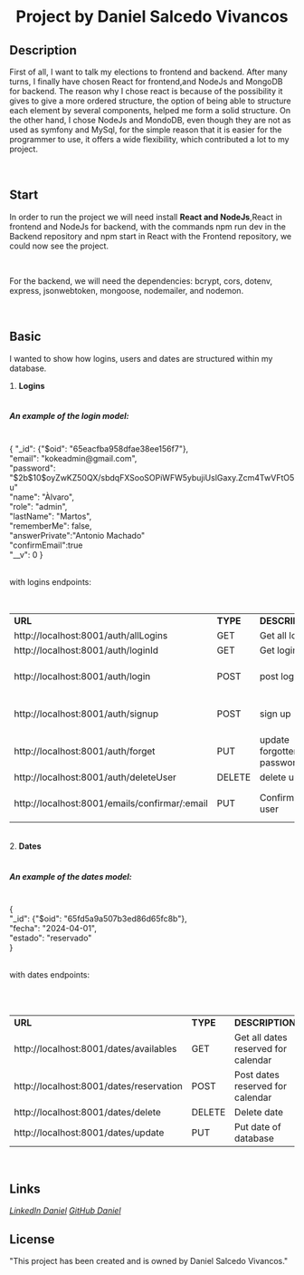 <h1 style="text-align:center">Project by Daniel Salcedo Vivancos</h1>
<h2>Description</h2>
<p>First of all, I want to talk my elections to frontend and backend.
After many turns, I finally have chosen React for frontend,and NodeJs and MongoDB for backend.
The reason why I chose react is because of the possibility it gives to give a more ordered structure, the option of being able to structure each element by several components, helped me form a solid structure.
On the other hand, I chose NodeJs and MondoDB, even though they are not as used as symfony and MySql, for the simple reason that it is easier for the programmer to use, it offers a wide flexibility, which contributed a lot to my project.
</p>
<br>
<h2>Start</h2>
<p>In order to run the project we will need install <strong>React and NodeJs</strong>,React in frontend and NodeJs for backend, with the commands npm run dev in the Backend repository and npm start in React with the Frontend repository, we could now see the project.</p><br>
<p>For the backend, we will need the dependencies: bcrypt, cors, dotenv, express, jsonwebtoken, mongoose, nodemailer, and nodemon.</p>
<br>
<h2>Basic</h2>
<p>I wanted to show how logins, users and dates are structured within my database.</p>
<li style="list-style: decimal"><strong>Logins</strong></li><br>
    <h5>An example of the login model:</h5><br>
{
  "_id": {"$oid": "65eacfba958dfae38ee156f7"},<br>
  "email": "kokeadmin@gmail.com",<br>
  "password": "$2b$10$oyZwKZ50QX/sbdqFXSooSOPiWFW5ybujiUslGaxy.Zcm4TwVFtO5u"<br>
  "name": "Àlvaro",<br>
  "role": "admin",<br>
  "lastName": "Martos",<br>
  "rememberMe": false,<br>
  "answerPrivate":"Antonio Machado"<br>
  "confirmEmail":true<br>
  "__v": 0
}<br>
<br><p>with logins endpoints:</p>
<br>
<table>
    <tr>
        <td><strong>URL</strong></td>
        <td><strong>TYPE</strong></td>
        <td><strong>DESCRIPTION</strong></td>
        <td><strong>ROLE</strong></td>
    <tr>
    <tr>
        <td>http://localhost:8001/auth/allLogins</td>
        <td>GET</td>
        <td>Get all logins</td>
        <td>admin</td>
    <tr>
    <tr>
        <td>http://localhost:8001/auth/loginId</td>
        <td>GET</td>
        <td>Get login by id</td>
        <td>admin</td>
    <tr>
    <tr>
        <td>http://localhost:8001/auth/login</td>
        <td>POST</td>
        <td>post login</td>
        <td>user and admin</td>
    <tr>
    <tr>
        <td>http://localhost:8001/auth/signup</td>
        <td>POST</td>
        <td>sign up</td>
        <td>user and admin</td>
    <tr>
    <tr>
        <td>http://localhost:8001/auth/forget</td>
        <td>PUT</td>
        <td>update forgotten password</td>
        <td>user and admin</td>
    <tr>
    <tr>
        <td>http://localhost:8001/auth/deleteUser</td>
        <td>DELETE</td>
        <td>delete user</td>
        <td>admin</td>
    <tr>
    <tr>
        <td>http://localhost:8001/emails/confirmar/:email</td>
        <td>PUT</td>
        <td>Confirm email user</td>
        <td>admin and admin</td>
    <tr>
<table>
<br><li style="list-style: decimal"><strong>Dates</strong></li>
<br><h5>An example of the dates model:</h5><br>
{<br>
  "_id": {"$oid": "65fd5a9a507b3ed86d65fc8b"},<br>
  "fecha": "2024-04-01",<br>
  "estado": "reservado"<br>
}
<br>
<br><p>with dates endpoints:</p>
<br>
<table>
    <tr>
        <td><strong>URL</strong></td>
        <td><strong>TYPE</strong></td>
        <td><strong>DESCRIPTION</strong></td>
        <td><strong>ROLE</strong></td>
    <tr>
    <tr>
        <td>http://localhost:8001/dates/availables</td>
        <td>GET</td>
        <td>Get all dates reserved for calendar</td>
        <td>admin</td>
    <tr>
    <tr>
        <td>http://localhost:8001/dates/reservation</td>
        <td>POST</td>
        <td>Post dates reserved for calendar</td>
        <td>admin</td>
    <tr>
    <tr>
        <td>http://localhost:8001/dates/delete</td>
        <td>DELETE</td>
        <td>Delete date</td>
        <td>admin</td>
    <tr>
    <tr>
        <td>http://localhost:8001/dates/update</td>
        <td>PUT</td>
        <td>Put date of database</td>
        <td>admin</td>
    <tr>
</table>

<br><h2>Links</h2>
<i class="fa-brands fa-linkedin"> <a href="https://www.linkedin.com/in/daniel-salcedo-vivancos-87855918b/">LinkedIn Daniel</a> </i>
<i class="fa-brands fa-github"><a href="https://github.com/Danyel2608">GitHub Daniel</a></i>

<h2>License</h2>
<p>"This project has been created and is owned by Daniel Salcedo Vivancos."</p>
